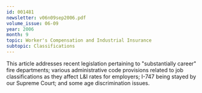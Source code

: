 ```yaml
---
id: 001481
newsletter: v06n09sep2006.pdf
volume_issue: 06-09
year: 2006
month: 9
topic: Worker's Compensation and Industrial Insurance
subtopic: Classifications
---
```


This article addresses recent legislation pertaining to "substantially career" fire departments;  various administrative code provisions related to job classifications as they affect L&I rates for employers; I-747 being stayed by our Supreme Court; and some age discrimination issues.